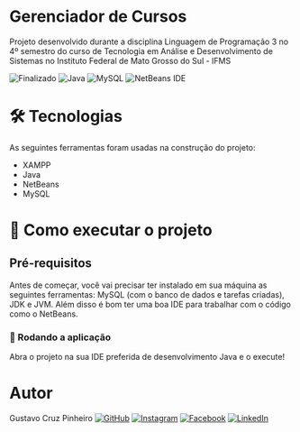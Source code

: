 # Gerenciador de Cursos

Projeto desenvolvido durante a disciplina Linguagem de Programação 3 no 4º semestro do curso de Tecnologia em Análise e Desenvolvimento de Sistemas no Instituto Federal de Mato Grosso do Sul - IFMS

![Finalizado](http://img.shields.io/static/v1?label=STATUS&message=FINALIZADO&color=GREEN&style=for-the-badge)
![Java](https://img.shields.io/badge/java-%23ED8B00.svg?style=for-the-badge&logo=openjdk&logoColor=white)
![MySQL](https://img.shields.io/badge/mysql-%2300f.svg?style=for-the-badge&logo=mysql&logoColor=white)
![NetBeans IDE](https://img.shields.io/badge/NetBeansIDE-1B6AC6.svg?style=for-the-badge&logo=apache-netbeans-ide&logoColor=white)

# 🛠 Tecnologias
As seguintes ferramentas foram usadas na construção do projeto:
* XAMPP
* Java
* NetBeans
* MySQL

# 🚀 Como executar o projeto

## Pré-requisitos
Antes de começar, você vai precisar ter instalado em sua máquina as seguintes ferramentas: MySQL (com o banco de dados e tarefas criadas), JDK e JVM. Além disso é bom ter uma boa IDE para trabalhar com o código como o NetBeans.

### 🧭 Rodando a aplicação
Abra o projeto na sua IDE preferida de desenvolvimento Java e o execute!

# Autor
Gustavo Cruz Pinheiro
<a href="https:/https://github.com/Gustavo-Cruz-Pinheiro">![GitHub](https://img.shields.io/badge/github-%23121011.svg?style=for-the-badge&logo=github&logoColor=white)</a>
<a href="https://www.instagram.com/gusttavo.cruz">![Instagram](https://img.shields.io/badge/Instagram-%23E4405F.svg?style=for-the-badge&logo=Instagram&logoColor=white)</a>
<a href="https://www.facebook.com/gustavocruzpinheiro">![Facebook](https://img.shields.io/badge/Facebook-%231877F2.svg?style=for-the-badge&logo=Facebook&logoColor=white)</a>
<a href="https://www.linkedin.com/in/gustavo-cruz-pinheiro-61b852217/">![LinkedIn](https://img.shields.io/badge/linkedin-%230077B5.svg?style=for-the-badge&logo=linkedin&logoColor=white)</a>